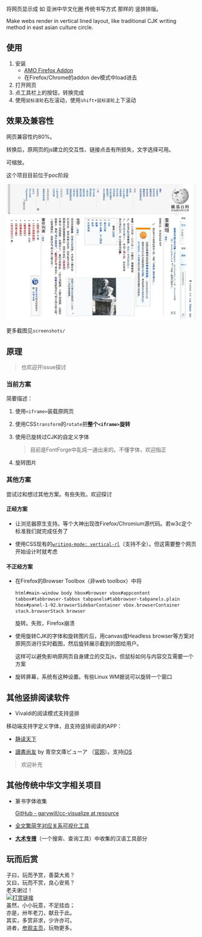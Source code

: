 将网页显示成 如 亚洲中华文化圈 传统书写方式 那样的 竖排排版。

Make webs render in vertical lined layout, like traditional CJK writing method in east asian culture circle.

## 使用

1. 安装
   - [AMO Firefox Addon](https://addons.mozilla.org/firefox/addon/vertical-ize-cjk-lines/)
   - 在Firefox/Chrome的addon dev模式中load进去
2. 打开网页
3. 点工具栏上的按钮，转换完成
4. 使用`鼠标滚轮`右左滚动，使用`shift+鼠标滚轮`上下滚动

## 效果及兼容性

网页兼容性约80%。

转换后，原网页的js建立的交互性、链接点击有所损失，文字选择可用。

可缩放。

这个项目目前位于poc阶段

![](screenshots/李東垣-维基百科.webp)

更多截图见`screenshots/`

## 原理

> 也欢迎开issue探讨

### 当前方案

简要描述：

1. 使用`<iframe>`装载原网页

2. 使用CSS`transform`的`rotate`把**整个`<iframe>`旋转**

3. 使用已旋转过CJK的自定义字体
   
   > 目前是FontForge中乱炖一通出来的。不懂字体，欢迎指正

4. 旋转图片

### 其他方案

尝试过和想过其他方案。有些失败。欢迎探讨

#### 正经方案

- 让浏览器原生支持。等个大神出现改Firefox/Chromium源代码。若w3c定个标准我们就完成任务了

- 使用CSS现有的[`writing-mode: vertical-rl`](https://developer.mozilla.org/en-US/docs/Web/CSS/writing-mode)（支持不全）。但这需要整个网页开始设计时就考虑

#### 不正经方案

- 在Firefox的Browser Toolbox（非web toolbox）中将
  
  ```
  html#main-window body hbox#browser vbox#appcontent tabbox#tabbrowser-tabbox tabpanels#tabbrowser-tabpanels.plain hbox#panel-1-92.browserSidebarContainer vbox.browserContainer stack.browserStack browser
  ```
  
  旋转。失败，Firefox崩溃

- 使用旋转CJK的字体和旋转图片后，用canvas或Headless browser等方案对原网页进行实时截图，然后旋转展示截到的图给用户。
  
  这样可以避免影响原网页自身建立的交互js，但鼠标如何与内容交互需要一个方案

- 旋转屏幕，系统有这种设置。有些Linux WM据说可以旋转一个窗口

## 其他竖排阅读软件

- Vivaldi的阅读模式支持竖排

移动端支持字定义字体，且支持竖排阅读的APP：

- [静读天下](https://www.moondownload.com/chinese.html)

- [讀書尚友](https://play.google.com/store/apps/details?id=info.ebstudio.bookviewer.free) by 青空文庫ビューア （[官网](http://ebstudio.info)）。支持[iOS](https://apps.apple.com/jp/app/id1579254502)

> 欢迎补充

## 其他传统中华文字相关项目

- 篆书字体收集
  
  [GitHub - garywill/cc-visualize at resource](https://github.com/garywill/cc-visualize/tree/resource)

- [全文繁简字对应关系可视化工具](https://github.com/garywill/cc-visualize)

- [**大术专搜**](https://github.com/garywill/BigSearch/blob/master/src/README_zh.md)（一个搜索、查询工具）中收集的汉语工具部分

## 玩而后赏

子曰，玩而予赏，善莫大焉？<br>
又曰，玩而不赏，良心安焉？<br>
老夫谢过！<br>
<a target="_blank" href="https://github.com/garywill/receiving/blob/master/receiving_methods.md"><img src="https://gitlab.com/garywill/receiving/raw/master/receivingcode.png" alt="打赏链接" width="450"></a><br>
虽然，小小玩意，不足挂齿；<br>
亦是，卅年老刀，献丑于此。<br>
其实，多赏非求，少许亦可。<br>
进者，[参观主页](https://garywill.github.io)，玩物更多。
